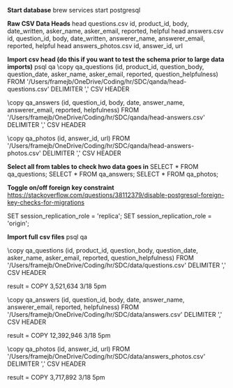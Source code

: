 **Start database**
brew services start postgresql

**Raw CSV Data Heads**
head questions.csv
id, product_id, body, date_written, asker_name, asker_email, reported, helpful
head answers.csv
id, question_id, body, date_written, answerer_name, answerer_email, reported, helpful
head answers_photos.csv
id, answer_id, url

**Import csv head (do this if you want to test the schema prior to large data imports)**
psql qa
\copy qa_questions (id, product_id, question_body, question_date, asker_name, asker_email, reported, question_helpfulness) FROM '/Users/framejb/OneDrive/Coding/hr/SDC/qanda/head-questions.csv' DELIMITER ',' CSV HEADER

\copy qa_answers (id, question_id, body, date, answer_name, answerer_email, reported, helpfulness) FROM '/Users/framejb/OneDrive/Coding/hr/SDC/qanda/head-answers.csv' DELIMITER ',' CSV HEADER

\copy qa_photos (id, answer_id, url) FROM '/Users/framejb/OneDrive/Coding/hr/SDC/qanda/head-answers-photos.csv' DELIMITER ',' CSV HEADER

**Select all from tables to check hwo data goes in**
SELECT * FROM qa_questions;
SELECT * FROM qa_answers;
SELECT * FROM qa_photos;


**Toggle on/off foreign key constraint**
https://stackoverflow.com/questions/38112379/disable-postgresql-foreign-key-checks-for-migrations

SET session_replication_role = 'replica';
SET session_replication_role = 'origin';


**Import full csv files**
psql qa

\copy qa_questions (id, product_id, question_body, question_date, asker_name, asker_email, reported, question_helpfulness) FROM '/Users/framejb/OneDrive/Coding/hr/SDC/data/questions.csv' DELIMITER ',' CSV HEADER

result = COPY 3,521,634  3/18 5pm

\copy qa_answers (id, question_id, body, date, answer_name, answerer_email, reported, helpfulness) FROM '/Users/framejb/OneDrive/Coding/hr/SDC/data/answers.csv' DELIMITER ',' CSV HEADER

result = COPY 12,392,946  3/18 5pm

\copy qa_photos (id, answer_id, url) FROM '/Users/framejb/OneDrive/Coding/hr/SDC/data/answers_photos.csv' DELIMITER ',' CSV HEADER

result = COPY 3,717,892    3/18 5pm